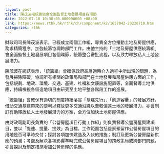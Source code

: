 ```yaml
---
layout: post
title: 陳茂波指統籌組會全面監督土地發展項目各環節
date: 2022-07-10 10:38:03.000000000 +08:00
link: https://news.rthk.hk/rthk/ch/component/k2/1657042-20220710.htm
categories: rthk
---
```


財政司司長陳茂波表示，已經成立兩個工作組，專責全方位推動土地及房屋供應，務求精簡程序，加強統籌協調跨部門工作。由他主持的「土地及房屋供應統籌組」會全面監督土地發展項目各個環節，統籌整合審批流程，以及致力釋放私人土地發展潛力。

陳茂波在網誌表示，「統籌組」會確保政府高層適時介入過程中所出現的問題，為發展掃除障礙，協調所有相關的政策局和部門在土地發展和房屋供應方面的工作，包括規劃、地政、環境、交通、基建、社福和文康設施配置等，全面督導土地供應，持續檢視各個造地項目由研究至土地平整各階段工作的進展。

「統籌組」會確保有適切的制度持續落實「基建先行」、「創造容量」的發展方針，借助交通基建帶來的便利以釋放更多交通沿綫以至較偏遠土地的發展潛力，亦會制訂有助釋放私人土地發展潛力的方案，全方位加快土地房屋供應。

由財政司副司長負責的「公營房屋項目行動工作組」則負責督導公營房屋興建項目，並以「提速、提量、提效」為目標，工作範圍包括監察預留作公營房屋項目的用地是否可準時交付；探討各項加快建造及入伙的措施；制訂及更新公營房屋新供應的預測；考慮及解決各項影響準時完成公營房屋項目的跨政策局或跨部門問題，亦會探討及制定措施增加公營房屋的供應。
